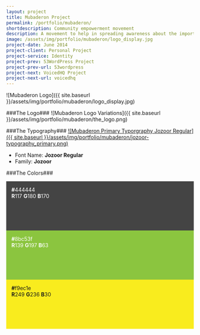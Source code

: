```yaml
---
layout: project
title: Mubaderon Project
permalink: /portfolio/mubaderon/
shortdescription: Community empowerment movement
description: A movement to help in spreading awareness about the importance of Entrepreneurship in Egyptian Ecosystem in order to boost Egyptian Economy without waiting for Actions from the Government
image: /assets/img/portfolio/mubaderon/logo_display.jpg
project-date: June 2014
project-client: Personal Project
project-service: Identity
project-prev: 53WordPress Project
project-prev-url: 53wordpress
project-next: VoicedHQ Project
project-next-url: voicedhq
---
```


![Mubaderon Logo]({{ site.baseurl }}/assets/img/portfolio/mubaderon/logo_display.jpg)

###The Logo###
![Mubaderon Logo Variations]({{ site.baseurl }}/assets/img/portfolio/mubaderon/the_logo.png)

###The Typography###
[![Mubaderon Primary Typorgraphy Jozoor Regular]({{ site.baseurl }}/assets/img/portfolio/mubaderon/jozoor-typography_primary.png)][jozoor]
- Font Name: **Jozoor Regular**<br />
- Family: **Jozoor**

###The Colors###
<div class="col-md-4" style="background-color:#444444; padding:1em 1em 6em; color:#fefefe">
	<strong>#</strong>444444 <br /><strong>R</strong>117 <strong>G</strong>180 <strong>B</strong>170
</div><!-- /.col-md-4 -->
<div class="col-md-4" style="background-color:#8bc53f; padding:1em 1em 6em; color:#fefefe">
	<strong>#</strong>8bc53f <br /><strong>R</strong>139 <strong>G</strong>197 <strong>B</strong>63
</div><!-- /.col-md-4 -->
<div class="col-md-4" style="background-color:#f9ec1e; padding:1em 1em 6em;">
	<strong>#</strong>f9ec1e <br /><strong>R</strong>249 <strong>G</strong>236 <strong>B</strong>30
</div><!-- /.col-md-4 -->

[jozoor]: http://jozoor.com/jozoor-font-arabic/